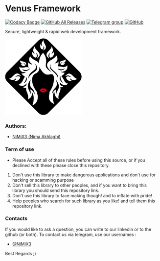 # Venus Framework

[![Codacy Badge](https://api.codacy.com/project/badge/Grade/bb9559be5dc14e7b8d06f7c120dc59f9)](https://www.codacy.com/app/nimix3/Venus?utm_source=github.com&amp;utm_medium=referral&amp;utm_content=nimix3/Venus&amp;utm_campaign=Badge_Grade)
[![GitHub All Releases](https://img.shields.io/github/downloads/atom/atom/total.svg)](https://github.com/nimix3/Venus)
[![Telegram group](https://img.shields.io/badge/TELEGRAM-GROUP-green.svg)](https://t.me/joinchat/BjokYUiYV6gK9FCUNiB7lw)
[![GitHub](https://img.shields.io/github/license/mashape/apistatus.svg)](https://github.com/nimix3/Venus)


Secure, lightweight &amp; rapid web development framework.

<img src="https://github.com/nimix3/Venus/blob/master/Venus/assets/images/venus.png" width="250" height="250">


### Authors:

- [NiMiX3 (Nima Akhlaghi)](https://github.com/nimix3)



### Term of use
- Please Accept all of these rules before using this source, or if you declined with these please close this repository.

1. Don't use this library to make dangerous applications and don't use for hacking or scamming purpose
2. Don't sell this library to other peoples, and if you want to bring this library you should send this repository link.
3. Don't use this library to face making though! and to inflate with pride!
4. Help peoples who search for such library as you like! and tell them this repository link.



### Contacts 

If you would like to ask a question, you can write to our linkedin or to the github (or both). To contact us via telegram, use our usernames :  
- [@NiMiX3](https://linkedin.com/in/nimix3)


Best Regards  ;)

